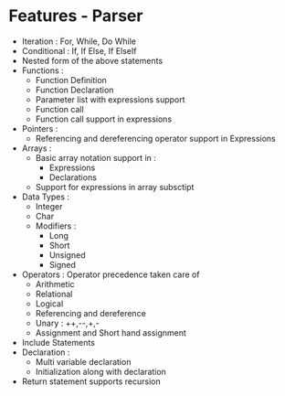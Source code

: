 # Features - Parser

- Iteration : For, While, Do While
- Conditional : If, If Else, If ElseIf
- Nested form of the above statements
- Functions : 
    - Function Definition
    - Function Declaration
    - Parameter list with expressions support
    - Function call
    - Function call support in expressions
- Pointers :
    - Referencing and dereferencing operator support in Expressions
- Arrays : 
    - Basic array notation support in : 
        - Expressions
        - Declarations
    - Support for expressions in array subsctipt
- Data Types :
    - Integer
    - Char
    - Modifiers : 
        - Long
        - Short
        - Unsigned
        - Signed
- Operators : Operator precedence taken care of
    - Arithmetic
    - Relational
    - Logical
    - Referencing and dereference
    - Unary : ++,--,+,-
    - Assignment and Short hand assignment
- Include Statements
- Declaration :
    - Multi variable declaration
    - Initialization along with declaration
- Return statement supports recursion
